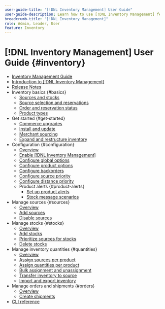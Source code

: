 ```yaml
---
user-guide-title: "[!DNL Inventory Management] User Guide"
user-guide-description: Learn how to use [!DNL Inventory Management] features to maintain quantities for sales and handle shipments to complete [!DNL Commerce] orders.
breadcrumb-title: "[!DNL Inventory Management]"
role: Admin, Leader, User
feature: Inventory
---
```


# [!DNL Inventory Management] User Guide {#inventory}

- [Inventory Management Guide](guide-overview.md)
- [Introduction to [!DNL Inventory Management]](introduction.md)
- [Release Notes](release-notes.md)
- Inventory basics {#basics}
  - [Sources and stocks](sources-stocks.md)
  - [Source selection and reservations](selection-reservations.md)
  - [Order and reservation status](order-status.md)
  - [Product types](product-types.md)
- Get started {#get-started}
  - [Commerce upgrades](migrate.md)
  - [Install and update](install-update.md)
  - [Merchant sourcing](merchant-sourcing.md)
  - [Expand and restructure inventory](expand-restructure.md)
- Configuration {#configuration}
  - [Overview](configuration.md)
  - [Enable [!DNL Inventory Management]](enable.md)
  - [Configure global options](global-options.md)
  - [Configure product options](product-options.md)
  - [Configure backorders](backorders.md)
  - [Configure source priority](source-priority-algorithm.md)
  - [Configure distance priority](distance-priority-algorithm.md)
  - Product alerts {#product-alerts}
    - [Set up product alerts](alert-setup.md)
    - [Stock message scenarios](stock-messages.md)
- Manage sources {#sources}
  - [Overview](sources-manage.md)
  - [Add sources](sources-add.md)
  - [Disable sources](sources-disable.md)
- Manage stocks {#stocks}
  - [Overview](stocks-manage.md)
  - [Add stocks](stocks-add.md)
  - [Prioritize sources for stocks](stocks-prioritize-sources.md)
  - [Delete stocks](stocks-delete.md)
- Manage inventory quantities {#quantities}
  - [Overview](quantities-manage.md)
  - [Assign sources per product](sources-assign-per-product.md)
  - [Assign quantities per product](quantities-assign-per-product.md)
  - [Bulk assignment and unassignment](bulk-assignment.md)
  - [Transfer inventory to source](inventory-transfer.md)
  - [Import and export inventory](inventory-import-export.md)
- Manage orders and shipments {#orders}
  - [Overview](shipments.md)
  - [Create shipments](shipments-create.md)
- [CLI reference](cli.md)
